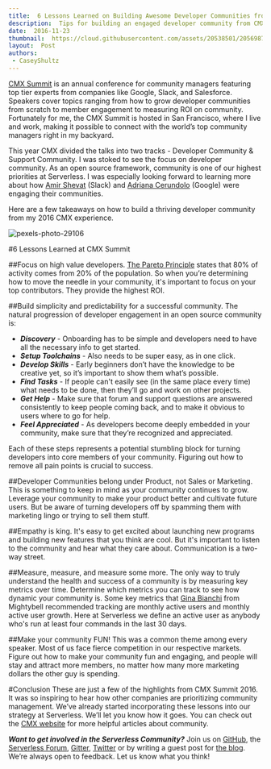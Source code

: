 ```yaml
---
title:  6 Lessons Learned on Building Awesome Developer Communities from CMX Summit 
description:  Tips for building an engaged developer community from CMX Summit 2016. CMX is an annual conference that brings the world's top community managers to San Francisco.
date:  2016-11-23
thumbnail:  https://cloud.githubusercontent.com/assets/20538501/20569878/35f57694-b167-11e6-9b38-b4fde253ba65.png
layout:  Post
authors:
 - CaseyShultz
---
```

[CMX Summit](http://cmxhub.com/summit/) is an annual conference for community managers featuring top tier experts from companies like Google, Slack, and Salesforce. Speakers cover topics ranging from how to grow developer communities from scratch to member engagement to measuring ROI on community. Fortunately for me, the CMX Summit is hosted in San Francisco, where I live and work, making it possible to connect with the world’s top community managers right in my backyard.

This year CMX divided the talks into two tracks - Developer Community & Support Community. I was stoked to see the focus on developer community. As an open source framework, community is one of our highest priorities at Serverless. I was especially looking forward to learning more about how [Amir Shevat](https://twitter.com/ashevat) (Slack) and [Adriana Cerundolo](https://twitter.com/adrisonic) (Google) were engaging their communities.

Here are a few takeaways on how to build a thriving developer community from my 2016 CMX experience.

![pexels-photo-29106](https://cloud.githubusercontent.com/assets/20538501/20573735/e20ca5ba-b176-11e6-98f4-58f183b81477.jpg)

#6 Lessons Learned at CMX Summit

##Focus on high value developers.
[The Pareto Principle](https://en.wikipedia.org/wiki/Pareto_principle) states that 80% of activity comes from 20% of the population. So when you’re determining how to move the needle in your community, it's important to focus on your top contributors. They provide the highest ROI.

##Build simplicity and predictability for a successful community.
The natural progression of developer engagement in an open source community is:

 - ***Discovery*** - Onboarding has to be simple and developers need to have
   all the necessary info to get started.
 - ***Setup Toolchains*** - Also needs to be super easy, as in one click.
 - ***Develop Skills*** - Early beginners don’t have the knowledge to be
   creative yet, so it’s important to show them what’s possible.
 - ***Find Tasks*** - If people can't easily see (in the same place every
   time) what needs to be done, then they’ll go and work on other
   projects.
 - ***Get Help*** - Make sure that forum and support questions are answered
   consistently to keep people coming back, and to make it obvious to
   users where to go for help.
 - ***Feel Appreciated*** - As developers become deeply embedded in your
   community, make sure that they’re recognized and appreciated.

Each of these steps represents a potential stumbling block for turning developers into core members of your community. Figuring out how to remove all pain points is crucial to success.

##Developer Communities belong under Product, not Sales or Marketing.
This is something to keep in mind as your community continues to grow. Leverage your community to make your product better and cultivate future users. But be aware of turning developers off by spamming them with marketing lingo or trying to sell them stuff.

##Empathy is king.
It's easy to get excited about launching new programs and building new features that you think are cool. But it's important to listen to the community and hear what they care about. Communication is a two-way street.

##Measure, measure, and measure some more.
The only way to truly understand the health and success of a community is by measuring key metrics over time. Determine which metrics you can track to see how dynamic your community is. Some key metrics that [Gina Bianchi](https://twitter.com/ginab) from Mightybell recommended tracking are monthly active users and monthly active user growth. Here at Serverless we define an active user as anybody who's run at least four commands in the last 30 days.

##Make your community FUN!
This was a common theme among every speaker. Most of us face fierce competition in our respective markets. Figure out how to make your community fun and engaging, and people will stay and attract more members, no matter how many more marketing dollars the other guy is spending.

#Conclusion
These are just a few of the highlights from CMX Summit 2016. It was so inspiring to hear how other companies are prioritizing community management. We’ve already started incorporating these lessons into our strategy at Serverless. We’ll let you know how it goes. You can check out the [CMX website](http://cmxhub.com/browse/) for more helpful articles about community.

***Want to get involved in the Serverless Community?*** Join us on [GitHub](https://github.com/serverless), the [Serverless Forum](http://forum.serverless.com/), [Gitter](https://gitter.im/serverless/serverless), [Twitter](https://twitter.com/goserverless) or by writing a guest post for [the blog](https://github.com/serverless/blog). We’re always open to feedback. Let us know what you think!
